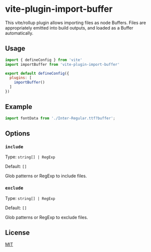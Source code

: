 # vite-plugin-import-buffer

This vite/rollup plugin allows importing files as node Buffers.
Files are appropriately emitted into build outputs, and loaded as a Buffer automatically.

## Usage

```js
import { defineConfig } from 'vite'
import importBuffer from 'vite-plugin-import-buffer'

export default defineConfig({
  plugins: [
    importBuffer()
  ]
})
```

## Example

```js
import fontData from './Inter-Regular.ttf?buffer';
``` 


## Options

### `include`

Type: `string[] | RegExp`

Default: `[]`

Glob patterns or RegExp to include files.

### `exclude`

Type: `string[] | RegExp`

Default: `[]`

Glob patterns or RegExp to exclude files.

## License

[MIT](LICENSE)
